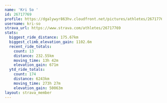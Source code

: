 ```yaml
---
name: 'Kri So '
id: 26717769
profile: https://dgalywyr863hv.cloudfront.net/pictures/athletes/26717769/7761026/14/large.jpg
username: kri-so
strava_url: https://www.strava.com/athletes/26717769
stats:
  biggest_ride_distance: 175.67km
  biggest_climb_elevation_gain: 1102.6m
  recent_ride_totals:
    count: 13
    distance: 232.55km
    moving_time: 13h 42m
    elevation_gain: 671m
  ytd_ride_totals:
    count: 174
    distance: 6243km
    moving_time: 273h 27m
    elevation_gain: 50063m
layout: strava_member
--- 
```

